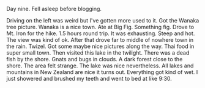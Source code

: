 Day nine. Fell asleep before blogging.

Driving on the left was weird but I've gotten more used to it. Got the Wanaka tree picture. Wanaka is a nice town. Ate at Big Fig. Something fig. Drove to Mt. Iron for the hike. 1.5 hours round trip. It was exhausting. Steep and hot. The view was kind of ok. After that drove far to middle of nowhere town in the rain. Twizel. Got some maybe nice pictures along the way. Thai food in super small town. Then visited this lake in the twilight. There was a dead fish by the shore. Gnats and bugs in clouds. A dark forest close to the shore. The area felt strange. The lake was nice nevertheless. All lakes and mountains in New Zealand are nice it turns out. Everything got kind of wet. I just showered and brushed my teeth and went to bed at like 9:30.
